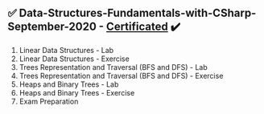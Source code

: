 ## :white_check_mark: Data-Structures-Fundamentals-with-CSharp-September-2020 - [Certificated](https://softuni.bg/certificates/details/150350/958ae9e1) :heavy_check_mark:
01. Linear Data Structures - Lab
02. Linear Data Structures - Exercise
03. Trees Representation and Traversal (BFS and DFS) - Lab
04. Trees Representation and Traversal (BFS and DFS) - Exercise
05. Heaps and Binary Trees - Lab
06. Heaps and Binary Trees - Exercise
07. Exam Preparation
